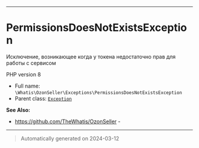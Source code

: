 ***

# PermissionsDoesNotExistsException

Исключение, возникающее
когда у токена недостаточно
прав для работы с сервисом

PHP version 8

* Full name: `\Whatis\OzonSeller\Exceptions\PermissionsDoesNotExistsException`
* Parent class: [`Exception`](../../../Exception.md)

**See Also:**

* https://github.com/TheWhatis/OzonSeller - 






***
> Automatically generated on 2024-03-12
